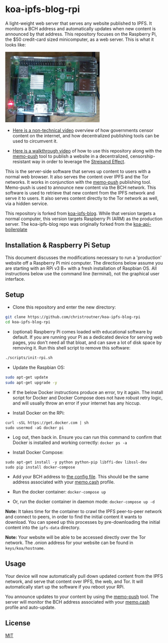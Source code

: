 # koa-ipfs-blog-rpi

A light-weight web server that serves any website published to IPFS. It monitors a
BCH address and automatically updates when new content is announced by that
address. This repository focuses on the Raspberry Pi, the $50 credit-card sized
minicomputer, as a web server. This is what it looks like:

![Raspberry Pi web server](docs/rpi.jpg)

- [Here is a non-technical video](https://www.youtube.com/watch?v=RlNVyatwd5M) overview
of how governments censor content on the internet, and how decentralized publishing
tools can be used to circumvent it.

- [Here is a walkthrough video](https://www.youtube.com/watch?v=Ez9YXpu_Chs) of
how to use this repository along with
the [memo-push](https://github.com/christroutner/memo-push) tool to publish a
website in a decentralized, censorship-resistant way in order to leverage the
[Streisand Effect](https://en.wikipedia.org/wiki/Streisand_effect).

This is the server-side software that serves up content to users with a normal
web browser. It also serves the content over IPFS and the Tor networks.
It works in conjunction with
the [memo-push](https://github.com/christroutner/memo-push) publishing
tool. Memo-push is used to announce new content via the BCH network. This
software is used to retrieve that new content from the IPFS network and serve
it to users. It also serves content directly to the Tor network as well,
via a hidden service.

This repository is forked
from [koa-ipfs-blog](https://github.com/christroutner/koa-ipfs-blog). While that
version targets a normal computer, this version targets Raspberry Pi (ARM) as
the production server.
The koa-ipfs-blog repo was originally forked from
the [koa-api-boilerplate](https://github.com/christroutner/koa-api-boilerplate)

## Installation & Raspberry Pi Setup
This document discusses the modifications necessary to run a 'production'
website off a Raspberry Pi mini computer. The directions below assume you
are starting with an RPi v3 B+ with a fresh installation of Raspbian OS.
All instructions below use the command line (terminal), not the graphical
user interface.

## Setup
- Clone this repository and enter the new directory:
```bash
git clone https://github.com/christroutner/koa-ipfs-blog-rpi
cd koa-ipfs-blog-rpi
```

- (optional) Raspberry Pi comes loaded with educational software by default. If
you are running your Pi as a dedicated device for serving web pages, you don't
need all that bloat, and can save a lot of disk space by removing it. Run
this shell script to remove this software:
```bash
./scripts/init-rpi.sh
```

- Update the Raspbian OS:
```bash
sudo apt-get update
sudo apt-get upgrade -y
```

- If the below Docker instructions produce an error, try it again. The install
script for Docker and Docker Compose does not have robust retry logic, and will
usually throw an error if your internet has any hiccup.

- Install Docker on the RPi:
```
curl -sSL https://get.docker.com | sh
sudo usermod -aG docker pi
```

- Log out, then back in. Ensure you can run this command to confirm that Docker
is installed and working correctly: `docker ps -a`

- Install Docker Compose:
```
sudo apt-get install -y python python-pip libffi-dev libssl-dev
sudo pip install docker-compose
```

- Add your BCH address
to [the config file](ipfs-config/common.js). This
should be the same address associated with your
[memo.cash](https://memo.cash) profile.

- Run the docker container: `docker-compose up`

- Or, run the docker container in daemon mode: `docker-compose up -d`

**Note:** It takes time for the container to crawl the IPFS peer-to-peer network
and connect to peers, in order to find the initial content it wants to download.
You can speed up this processes by pre-downloading the initial content into the
`ipfs-data` directory.

**Note:** Your website will be able to be accessed directly over the Tor network.
The .onion address for your website can be found in `keys/koa/hostname`.

## Usage
Your device will now automatically pull down updated content from the IPFS network,
and serve that content over IPFS, the web, and Tor. It will automatically
start up the software if you reboot your RPi.

You announce updates to your content by using
the [memo-push](https://github.com/christroutner/memo-push) tool. The server will
monitor the BCH address associated with
your [memo.cash](https://memo.cash) profile and auto-update.

## License
[MIT](LICENSE.md)
